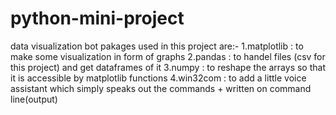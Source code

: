 # python-mini-project
data visualization bot 
pakages used in this project are:-
1.matplotlib  : to make some visualization in form of graphs 
2.pandas      : to handel files (csv for this project) and get dataframes of it 
3.numpy       : to reshape the arrays so that it is accessible by matplotlib functions
4.win32com    : to add a little voice assistant which simply speaks out the commands + written on command line(output)
